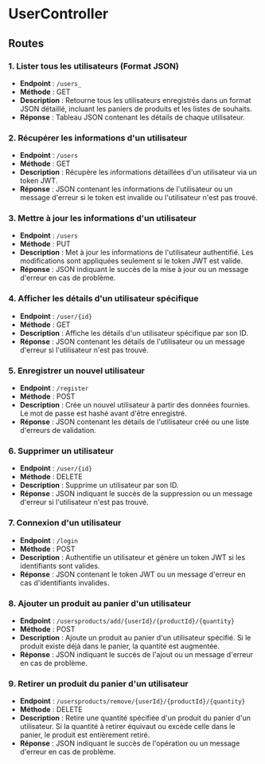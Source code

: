 # UserController

## Routes

### 1. Lister tous les utilisateurs (Format JSON)
- **Endpoint** : `/users_`
- **Méthode** : GET
- **Description** : Retourne tous les utilisateurs enregistrés dans un format JSON détaillé, incluant les paniers de produits et les listes de souhaits.
- **Réponse** : Tableau JSON contenant les détails de chaque utilisateur.

### 2. Récupérer les informations d'un utilisateur
- **Endpoint** : `/users`
- **Méthode** : GET
- **Description** : Récupère les informations détaillées d'un utilisateur via un token JWT.
- **Réponse** : JSON contenant les informations de l'utilisateur ou un message d'erreur si le token est invalide ou l'utilisateur n'est pas trouvé.

### 3. Mettre à jour les informations d'un utilisateur
- **Endpoint** : `/users`
- **Méthode** : PUT
- **Description** : Met à jour les informations de l'utilisateur authentifié. Les modifications sont appliquées seulement si le token JWT est valide.
- **Réponse** : JSON indiquant le succès de la mise à jour ou un message d'erreur en cas de problème.

### 4. Afficher les détails d'un utilisateur spécifique
- **Endpoint** : `/user/{id}`
- **Méthode** : GET
- **Description** : Affiche les détails d'un utilisateur spécifique par son ID.
- **Réponse** : JSON contenant les détails de l'utilisateur ou un message d'erreur si l'utilisateur n'est pas trouvé.

### 5. Enregistrer un nouvel utilisateur
- **Endpoint** : `/register`
- **Méthode** : POST
- **Description** : Crée un nouvel utilisateur à partir des données fournies. Le mot de passe est hashé avant d'être enregistré.
- **Réponse** : JSON contenant les détails de l'utilisateur créé ou une liste d'erreurs de validation.

### 6. Supprimer un utilisateur
- **Endpoint** : `/user/{id}`
- **Méthode** : DELETE
- **Description** : Supprime un utilisateur par son ID.
- **Réponse** : JSON indiquant le succès de la suppression ou un message d'erreur si l'utilisateur n'est pas trouvé.

### 7. Connexion d'un utilisateur
- **Endpoint** : `/login`
- **Méthode** : POST
- **Description** : Authentifie un utilisateur et génère un token JWT si les identifiants sont valides.
- **Réponse** : JSON contenant le token JWT ou un message d'erreur en cas d'identifiants invalides.

### 8. Ajouter un produit au panier d'un utilisateur
- **Endpoint** : `/usersproducts/add/{userId}/{productId}/{quantity}`
- **Méthode** : POST
- **Description** : Ajoute un produit au panier d'un utilisateur spécifié. Si le produit existe déjà dans le panier, la quantité est augmentée.
- **Réponse** : JSON indiquant le succès de l'ajout ou un message d'erreur en cas de problème.

### 9. Retirer un produit du panier d'un utilisateur
- **Endpoint** : `/usersproducts/remove/{userId}/{productId}/{quantity}`
- **Méthode** : DELETE
- **Description** : Retire une quantité spécifiée d'un produit du panier d'un utilisateur. Si la quantité à retirer équivaut ou excède celle dans le panier, le produit est entièrement retiré.
- **Réponse** : JSON indiquant le succès de l'opération ou un message d'erreur en cas de problème.
